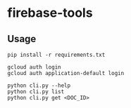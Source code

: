 # firebase-tools

## Usage


```
pip install -r requirements.txt

gcloud auth login
gcloud auth application-default login

python cli.py --help
python cli.py list
python cli.py get <DOC_ID>
```